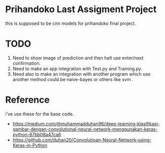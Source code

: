 # Prihandoko Last Assigment Project

this is supposed to be cnn models for prihandoko final project.

# TODO

1. Need to show image of prediction and then halt use enter/next confirmation.
2. Need to make an app integration with Test.py and Training.py.
3. Need also to make an integration with another program which use another method could be naive-bayes or others like svm .

# Reference

i've use these for the base code.

* <https://medium.com/@muhammadduhan96/deep-learning-klasifikasi-gambar-dengan-convolutional-neural-network-menggunakan-keras-python-87bb08a47ca6>
* <https://github.com/duhan20/Convolutioan-Neural-Network-using-Keras-in-Python>
